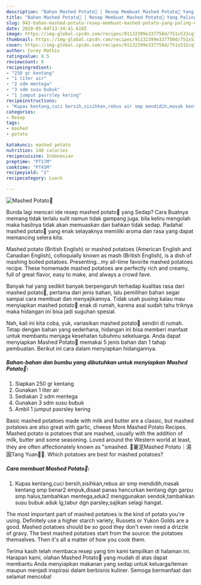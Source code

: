 ```yaml
---
description: "Bahan Mashed Potato🥔 | Resep Membuat Mashed Potato🥔 Yang Paling Enak"
title: "Bahan Mashed Potato🥔 | Resep Membuat Mashed Potato🥔 Yang Paling Enak"
slug: 943-bahan-mashed-potato-resep-membuat-mashed-potato-yang-paling-enak
date: 2020-05-04T13:34:41.618Z
image: https://img-global.cpcdn.com/recipes/91132399e337750d/751x532cq70/mashed-potato🥔-foto-resep-utama.jpg
thumbnail: https://img-global.cpcdn.com/recipes/91132399e337750d/751x532cq70/mashed-potato🥔-foto-resep-utama.jpg
cover: https://img-global.cpcdn.com/recipes/91132399e337750d/751x532cq70/mashed-potato🥔-foto-resep-utama.jpg
author: Corey Mathis
ratingvalue: 4.5
reviewcount: 8
recipeingredient:
- "250 gr kentang"
- "1 liter air"
- "2 sdm mentega"
- "3 sdm susu bubuk"
- "1 jumput pasrsley kering"
recipeinstructions:
- "Kupas kentang,cuci bersih,sisihkan,rebus air smp mendidih,masak kentang smp benar2 empuk,disaat panas hancurkan kentang dgn garpu smp halus,tambahkan mentega,aduk2 menggunakan sendok,tambahkan susu bubuk aduk lg,tabur dgn parsley,sajikan selagi hangat."
categories:
- Resep
tags:
- mashed
- potato

katakunci: mashed potato 
nutrition: 148 calories
recipecuisine: Indonesian
preptime: "PT17M"
cooktime: "PT45M"
recipeyield: "2"
recipecategory: Lunch

---
```



![Mashed Potato🥔](https://img-global.cpcdn.com/recipes/91132399e337750d/751x532cq70/mashed-potato🥔-foto-resep-utama.jpg)

Bunda lagi mencari ide resep mashed potato🥔 yang Sedap? Cara Buatnya memang tidak terlalu sulit namun tidak gampang juga. bila keliru mengolah maka hasilnya tidak akan memuaskan dan bahkan tidak sedap. Padahal mashed potato🥔 yang enak selayaknya memiliki aroma dan rasa yang dapat memancing selera kita.

Mashed potato (British English) or mashed potatoes (American English and Canadian English), colloquially known as mash (British English), is a dish of mashing boiled potatoes. Presenting…my all-time favorite mashed potatoes recipe. These homemade mashed potatoes are perfectly rich and creamy, full of great flavor, easy to make, and always a crowd fave.

Banyak hal yang sedikit banyak berpengaruh terhadap kualitas rasa dari mashed potato🥔, pertama dari jenis bahan, lalu pemilihan bahan segar sampai cara membuat dan menyajikannya. Tidak usah pusing kalau mau menyiapkan mashed potato🥔 enak di rumah, karena asal sudah tahu triknya maka hidangan ini bisa jadi suguhan spesial.


Nah, kali ini kita coba, yuk, variasikan mashed potato🥔 sendiri di rumah. Tetap dengan bahan yang sederhana, hidangan ini bisa memberi manfaat untuk membantu menjaga kesehatan tubuhmu sekeluarga. Anda dapat menyiapkan Mashed Potato🥔 memakai 5 jenis bahan dan 1 tahap pembuatan. Berikut ini cara dalam menyiapkan hidangannya.

<!--inarticleads1-->

##### Bahan-bahan dan bumbu yang dibutuhkan untuk menyiapkan Mashed Potato🥔:

1. Siapkan 250 gr kentang
1. Gunakan 1 liter air
1. Sediakan 2 sdm mentega
1. Gunakan 3 sdm susu bubuk
1. Ambil 1 jumput pasrsley kering


Basic mashed potatoes made with milk and butter are a classic, but mashed potatoes are also great with garlic, cheese More Mashed Potato Recipes. Mashed potato is potatoes that are mashed, usually with the addition of milk, butter and some seasoning. Loved around the Western world at least, they are often affectionately known as &#34;smashed. 💛薯泥Mashed Potato｜湯圓Tang Yuan🐹💕. Which potatoes are best for mashed potatoes? 

<!--inarticleads2-->

##### Cara membuat Mashed Potato🥔:

1. Kupas kentang,cuci bersih,sisihkan,rebus air smp mendidih,masak kentang smp benar2 empuk,disaat panas hancurkan kentang dgn garpu smp halus,tambahkan mentega,aduk2 menggunakan sendok,tambahkan susu bubuk aduk lg,tabur dgn parsley,sajikan selagi hangat.


The most important part of mashed potatoes is the kind of potato you&#39;re using. Definitely use a higher starch variety, Russets or Yukon Golds are a good. Mashed potatoes should be so good they don&#39;t even need a drizzle of gravy. The best mashed potatoes start from the source: the potatoes themselves. Then it&#39;s all a matter of how you cook them. 

Terima kasih telah membaca resep yang tim kami tampilkan di halaman ini. Harapan kami, olahan Mashed Potato🥔 yang mudah di atas dapat membantu Anda menyiapkan makanan yang sedap untuk keluarga/teman maupun menjadi inspirasi dalam berbisnis kuliner. Semoga bermanfaat dan selamat mencoba!
